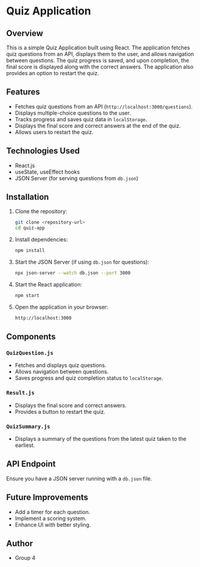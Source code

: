 # Quiz Application

## Overview
This is a simple Quiz Application built using React. The application fetches quiz questions from an API, displays them to the user, and allows navigation between questions. The quiz progress is saved, and upon completion, the final score is displayed along with the correct answers. The application also provides an option to restart the quiz.

## Features
- Fetches quiz questions from an API (`http://localhost:3000/questions`).
- Displays multiple-choice questions to the user.
- Tracks progress and saves quiz data in `localStorage`.
- Displays the final score and correct answers at the end of the quiz.
- Allows users to restart the quiz.

## Technologies Used
- React.js
- useState, useEffect hooks
- JSON Server (for serving questions from `db.json`)

## Installation
1. Clone the repository:
   ```sh
   git clone <repository-url>
   cd quiz-app
   ```
2. Install dependencies:
   ```sh
   npm install
   ```
3. Start the JSON Server (if using `db.json` for questions):
   ```sh
   npx json-server --watch db.json --port 3000
   ```
4. Start the React application:
   ```sh
   npm start
   ```
5. Open the application in your browser:
   ```sh
   http://localhost:3000
   ```

## Components
### `QuizQuestion.js`
- Fetches and displays quiz questions.
- Allows navigation between questions.
- Saves progress and quiz completion status to `localStorage`.

### `Result.js`
- Displays the final score and correct answers.
- Provides a button to restart the quiz.

### `QuizSummary.js`
  - Displays a summary of the questions from the latest quiz taken to the earliest.

## API Endpoint
Ensure you have a JSON server running with a `db.json` file.


## Future Improvements
- Add a timer for each question.
- Implement a scoring system.
- Enhance UI with better styling.

## Author
- Group 4


